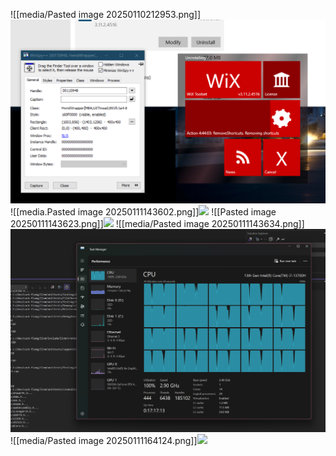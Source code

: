 ![[media/Pasted image 20250110212953.png]]![](https://github.com/Stehfyn/vault/blob/main/vault/media/Pasted%20image%2020250110212953.png)
![[media.Pasted image 20250111143602.png]]![](https://github.com/Stehfyn/vault/blob/main/vault/media.Pasted%20image%2020250111143602.png)
![[Pasted image 20250111143623.png]]![](https://github.com/Stehfyn/vault/blob/main/vault/Pasted%20image%2020250111143623.png)
![[media/Pasted image 20250111143634.png]]![](https://github.com/Stehfyn/vault/blob/main/vault/media/Pasted%20image%2020250111143634.png)
![[media/Pasted image 20250111164124.png]]![](https://github.com/Stehfyn/vault/blob/main/vault/media/Pasted%20image%2020250111164124.png)
